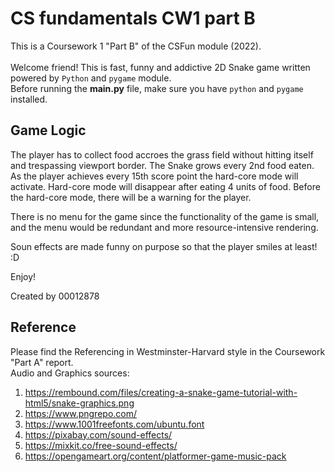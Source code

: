 # CS fundamentals CW1 part B

This is a Coursework 1 "Part B" of the CSFun module (2022).
<br><br>
Welcome friend! This is fast, funny and addictive 2D Snake game written powered by ```Python``` and ```pygame``` module.
<br>
Before running the **main.py** file, make sure you have ```python``` and ```pygame``` installed.

## Game Logic
The player has to collect food accroes the grass field without hitting itself and trespassing viewport border.
The Snake grows every 2nd food eaten. As the player achieves every 15th score point the hard-core mode will activate. Hard-core mode will disappear after eating 4 units of food. Before the hard-core mode, there will be a warning for the player.

There is no menu for the game since the functionality of the game is small, and the menu would be redundant and more resource-intensive rendering.

Soun effects are made funny on purpose so that the player smiles at least! :D

Enjoy!

Created by 00012878

## Reference
Please find the Referencing in Westminster-Harvard style in the Coursework "Part A" report.<br>
Audio and Graphics sources:
1. https://rembound.com/files/creating-a-snake-game-tutorial-with-html5/snake-graphics.png
2. https://www.pngrepo.com/
3. https://www.1001freefonts.com/ubuntu.font
4. https://pixabay.com/sound-effects/
5. https://mixkit.co/free-sound-effects/
6. https://opengameart.org/content/platformer-game-music-pack
